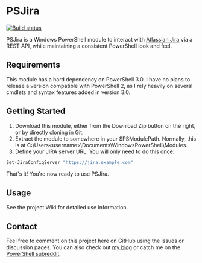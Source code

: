 # PSJira

[![Build status](https://ci.appveyor.com/api/projects/status/rog7nhvpfu58xrxu?svg=true)](https://ci.appveyor.com/project/JoshuaT/psjira)

PSJira is a Windows PowerShell module to interact with [Atlassian Jira](https://www.atlassian.com/software/jira) via a REST API, while maintaining a consistent PowerShell look and feel.

## Requirements

This module has a hard dependency on PowerShell 3.0.  I have no plans to release a version compatible with PowerShell 2, as I rely heavily on several cmdlets and syntax features added in version 3.0.

## Getting Started

1. Download this module, either from the Download Zip button on the right, or by directly cloning in Git.
2. Extract the module to somewhere in your $PSModulePath.  Normally, this is at C:\Users\<username>\Documents\WindowsPowerShell\Modules.
3. Define your JIRA server URL.  You will only need to do this once:
```powershell
Set-JiraConfigServer "https://jira.example.com"
```

That's it!  You're now ready to use PSJira.

## Usage

See the project Wiki for detailed use information.

## Contact

Feel free to comment on this project here on GitHub using the issues or discussion pages.  You can also check out [my blog](http://replicajunction.github.io/) or catch me on the [PowerShell subreddit](https://www.reddit.com/r/powershell).
